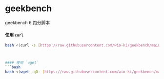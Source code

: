 # geekbench
geekbench 6 跑分脚本

#### 使用 `curl`

```bash
bash <(curl -s [https://raw.githubusercontent.com/wio-ki/geekbench/main/run-geekbench.sh](https://raw.githubusercontent.com/wio-ki/geekbench/main/run-geekbench.sh))



#### 使用 `wget`
```bash
bash <(wget -qO- [https://raw.githubusercontent.com/wio-ki/geekbench/main/run-geekbench.sh](https://raw.githubusercontent.com/wio-ki/geekbench/main/run-geekbench.sh))

